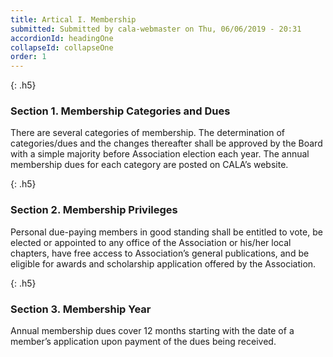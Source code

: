 ```yaml
---
title: Artical I. Membership
submitted: Submitted by cala-webmaster on Thu, 06/06/2019 - 20:31
accordionId: headingOne
collapseId: collapseOne
order: 1
---
```


<!-- @format -->

{: .h5}
### Section 1. Membership Categories and Dues

There are several categories of membership. The determination of categories/dues and the changes thereafter shall be approved by the Board with a simple majority before Association election each year. The annual membership dues for each category are posted on CALA’s website.

{: .h5}
### Section 2. Membership Privileges

Personal due-paying members in good standing shall be entitled to vote, be elected or appointed to any office of the Association or his/her local chapters, have free access to Association’s general publications, and be eligible for awards and scholarship application offered by the Association.

{: .h5}
### Section 3. Membership Year

Annual membership dues cover 12 months starting with the date of a member’s application upon payment of the dues being received.
